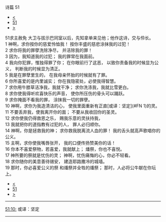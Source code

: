 ﻿





 诗篇 51




* [<](bible/PSA050.md)
* [51](bible/PSA.md)
* [>](bible/PSA052.md)



 
51求主赦免 大卫与拔示巴同室以后，先知拿单来见他；他作这诗，交与伶长。  
1 神啊，求你按你的慈爱怜恤我！ 按你丰盛的慈悲涂抹我的过犯！  
2 求你将我的罪孽洗除净尽， 并洁除我的罪！     
3 因为，我知道我的过犯； 我的罪常在我面前。  
4 我向你犯罪，惟独得罪了你； 在你眼前行了这恶， 以致你责备我的时候显为公义， 判断我的时候显为清正。  
5 我是在罪孽里生的， 在我母亲怀胎的时候就有了罪。     
6 你所喜爱的是内里诚实； 你在我隐密处，必使我得智慧。  
7 求你用牛膝草洁净我，我就干净； 求你洗涤我，我就比雪更白。  
8 求你使我得听欢喜快乐的声音， 使你所压伤的骨头可以踊跃。  
9 求你掩面不看我的罪， 涂抹我一切的罪孽。     
10 神啊，求你为我造清洁的心， 使我里面重新有正直[或译：坚定](#FN
1)的灵。  
11 不要丢弃我，使我离开你的面； 不要从我收回你的圣灵。  
12 求你使我仍得救恩之乐， 赐我乐意的灵扶持我，     
13 我就把你的道指教有过犯的人， 罪人必归顺你。  
14 神啊，你是拯救我的神； 求你救我脱离流人血的罪！ 我的舌头就高声歌唱你的公义。     
15 主啊，求你使我嘴唇张开， 我的口便传扬赞美你的话！  
16 你本不喜爱祭物，若喜爱，我就献上； 燔祭，你也不喜悦。  
17 神所要的祭就是忧伤的灵； 神啊，忧伤痛悔的心，你必不轻看。     
18 求你随你的美意善待锡安， 建造耶路撒冷的城墙。  
19 那时，你必喜爱公义的祭 和燔祭并全牲的燔祭； 那时，人必将公牛献在你坛上。 
* [<](bible/PSA050.md)
* [51](bible/PSA.md)
* [>](bible/PSA052.md)





---


[51:10:](#V10)
或译：坚定




---









